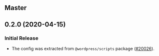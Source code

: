 ## Master

## 0.2.0 (2020-04-15)

### Initial Release

- The config was extracted from `@wordpress/scripts` package ([#20026](https://github.com/WordPress/gutenberg/pull/20026)).
